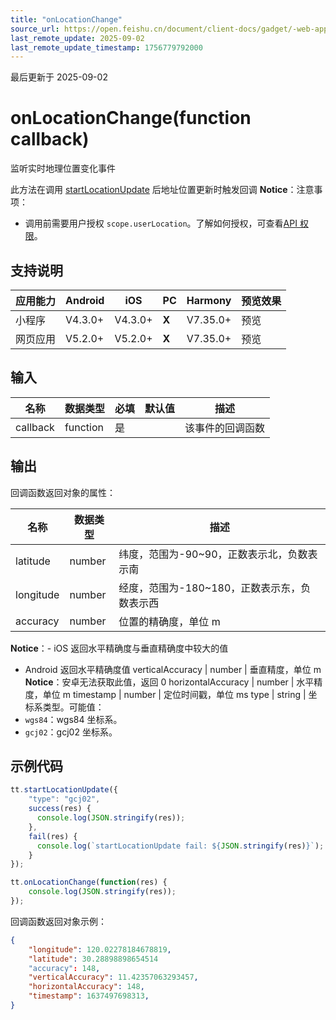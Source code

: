 ```yaml
---
title: "onLocationChange"
source_url: https://open.feishu.cn/document/client-docs/gadget/-web-app-api/location/onlocationchange
last_remote_update: 2025-09-02
last_remote_update_timestamp: 1756779792000
---
```

最后更新于 2025-09-02

# onLocationChange(function callback)
监听实时地理位置变化事件

此方法在调用 [startLocationUpdate](https://open.feishu.cn/document/uYjL24iN/uMTOuMTOuMTO/startlocationupdate) 后地址位置更新时触发回调
**Notice**：注意事项：
- 调用前需要用户授权 `scope.userLocation`。了解如何授权，可查看[API 权限](https://open.feishu.cn/document/uYjL24iN/uITMuITMuITM)。

## 支持说明

应用能力 | Android | iOS | PC | Harmony | 预览效果
--- | --- | --- | --- | --- | ---
小程序 | V4.3.0+ | V4.3.0+ | **X** | V7.35.0+ | 预览
网页应用 | V5.2.0+ | V5.2.0+ | **X** | V7.35.0+ | 预览

## 输入

名称 | 数据类型 | 必填 | 默认值 | 描述
--- | --- | --- | --- | ---
callback | function | 是 |  | 该事件的回调函数

## 输出
回调函数返回对象的属性：

名称 | 数据类型 | 描述
--- | --- | ---
latitude | number | 纬度，范围为-90~90，正数表示北，负数表示南
longitude | number | 经度，范围为-180~180，正数表示东，负数表示西
accuracy | number | 位置的精确度，单位 m  
**Notice**：- iOS 返回水平精确度与垂直精确度中较大的值  
- Android 返回水平精确度值
verticalAccuracy | number | 垂直精度，单位 m  
**Notice**：安卓无法获取此值，返回 0
horizontalAccuracy | number | 水平精度，单位 m
timestamp | number | 定位时间戳，单位 ms
type | string | 坐标系类型。可能值：  
- `wgs84`：wgs84 坐标系。  
- `gcj02`：gcj02 坐标系。

## 示例代码

```js
tt.startLocationUpdate({
    "type": "gcj02",
    success(res) {
      console.log(JSON.stringify(res));
    },
    fail(res) {
      console.log(`startLocationUpdate fail: ${JSON.stringify(res)}`);
    }
});

tt.onLocationChange(function(res) {
    console.log(JSON.stringify(res));
});
```

回调函数返回对象示例：
```json
{
    "longitude": 120.02278184678819,
    "latitude": 30.28898898654514
    "accuracy": 148,
    "verticalAccuracy": 11.42357063293457,
    "horizontalAccuracy": 148,
    "timestamp": 1637497698313,
}
```
